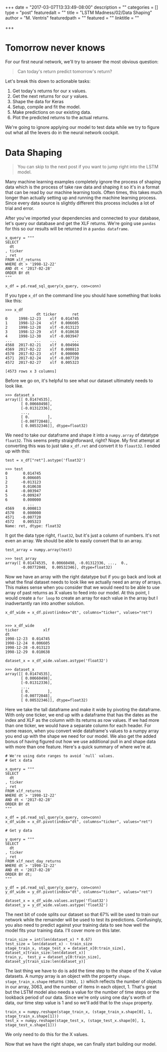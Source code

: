 +++
date = "2017-03-07T13:33:49-08:00"
description = ""
categories = []
type = "post"
featuredalt = ""
title = "LSTM Madness/02/Data Shaping"
author = "M. Ventris"
featuredpath = ""
featured = ""
linktitle = ""

+++

# Tomorrow never knows

For our first neural network, we'll try to answer the most obvious question:

> Can today's return predict tomorrow's return?

Let's break this down to actionable tasks:

1. Get today's returns for our x values.
2. Get the next returns for our y values.
3. Shape the data for Keras
4. Setup, compile and fit the model.
5. Make predictions on our existing data.
6. Plot the predicted returns to the actual returns.

We're going to ignore applying our model to test data while we try to figure out what all the levers do in the neural network cockpit.

# Data Shaping

> You can skip to the next post if you want to jump right into the LSTM model.

Many machine learning examples completely ignore the process of shaping data which is the process of take raw data and shaping it so it's in a format that can be read by our machine learning tools. Often times, this takes much longer than actually setting up and running the machine learning process. Since every data source is slightly different this process includes a lot of trial and error.

After you've imported your dependencies and connected to your database,
let's query our database and get the XLF returns. We're going use `pandas` for this so our results will be returned in a `pandas dataframe`.

```
x_query = """
SELECT
  dt
, ticker
, ret
FROM xlf_returns
WHERE dt > '1998-12-22'
AND dt < '2017-02-28'
ORDER BY dt
"""

x_df = pd.read_sql_query(x_query, con=conn)
```

If you type `x_df` on the command line you should have something that looks like this:

```
>>> x_df
              dt ticker       ret
0     1998-12-23    xlf  0.014745
1     1998-12-24    xlf  0.006605
2     1998-12-28    xlf -0.013123
3     1998-12-29    xlf  0.010638
4     1998-12-30    xlf -0.003947
...          ...    ...       ...
4568  2017-02-21    xlf  0.004904
4569  2017-02-22    xlf  0.000813
4570  2017-02-23    xlf  0.000000
4571  2017-02-24    xlf -0.007720
4572  2017-02-27    xlf  0.005323

[4573 rows x 3 columns]
```

Before we go on, it's helpful to see what our dataset ultimately needs to look like.

```
>>> dataset_x
array([[ 0.01474535],
       [ 0.00660498],
       [-0.01312336],
       ...,
       [ 0.        ],
       [-0.00772048],
       [ 0.00532346]], dtype=float32)
```

We need to take our dataframe and shape it into a `numpy.array` of datatype `float32`. This seems pretty straightforward, right? Nope. My first attempt at converting this was to just take `x_df.ret` and convert it to `floast32`. I ended up with this:

```
test = x_df["ret"].astype('float32')

>>> test
0       0.014745
1       0.006605
2      -0.013123
3       0.010638
4      -0.003947
5      -0.009247
6       0.000000
          ...   
4569    0.000813
4570    0.000000
4571   -0.007720
4572    0.005323
Name: ret, dtype: float32
```

It got the data type right, `float32`, but it's just a column of numbers. It's not even an array. We should be able to easily convert that to an array.

```
test_array = numpy.array(test)

>>> test_array
array([ 0.01474535,  0.00660498, -0.01312336, ...,  0.,
       -0.00772048,  0.00532346], dtype=float32)
```

Now we have an array with the right datatype but if you go back and look at what the final dataset needs to look like we actually need an array of arrays. This makes sense when you consider that we would need to be able to use array of past returns as X values to feed into our model. At this point, I would create a `for loop` to create an array for each value in the array but I inadvertantly ran into another solution. 

```
x_df_wide = x_df.pivot(index="dt", columns="ticker", values="ret")


>>> x_df_wide
ticker           xlf
dt                  
1998-12-23  0.014745
1998-12-24  0.006605
1998-12-28 -0.013123
1998-12-29  0.010638

dataset_x = x_df_wide.values.astype('float32')

>>> dataset_x
array([[ 0.01474535],
       [ 0.00660498],
       [-0.01312336],
       ..., 
       [ 0.        ],
       [-0.00772048],
       [ 0.00532346]], dtype=float32)
```

Here we take the tall dataframe and make it wide by pivoting the dataframe. With only one ticker, we end up with a dataframe that has the dates as the index and XLF as the column with its returns as row values. If we had more than one ticker, we would have a separate column for each header. For some reason, when you convert wide dataframe's values to a numpy array you end up with the shape we need for our model. We also get the added bonus of having figured out how we use additional pull in and shape data with more than one feature. Here's a quick summary of where we're at.

```
# We're using date ranges to avoid `null` values.
# Get x data

x_query = """
SELECT
  dt
, ticker
, ret
FROM xlf_returns
WHERE dt > '1998-12-22'
AND dt < '2017-02-28'
ORDER BY dt
"""

x_df = pd.read_sql_query(x_query, con=conn)
x_df_wide = x_df.pivot(index="dt", columns="ticker", values="ret")

# Get y data

y_query = """
SELECT
  dt
, ticker
, ret
FROM xlf_next_day_returns
WHERE dt > '1998-12-22'
AND dt < '2017-02-28'
ORDER BY dt;
"""

y_df = pd.read_sql_query(y_query, con=conn)
y_df_wide = y_df.pivot(index="dt", columns="ticker", values="ret")

dataset_x = x_df_wide.values.astype('float32')
dataset_y = y_df_wide.values.astype('float32')
```

The next bit of code splits our dataset so that 67% will be used to train our network while the remainder will be used to test its predictions. Confusingly, you also need to predict against your training data to see how well the model fits your training data. I'll cover more on this later. 

```
train_size = int(len(dataset_x) * 0.67)
test_size = len(dataset_x) - train_size
stage_train_x, stage_test_x = dataset_x[0:train_size], dataset_x[train_size:len(dataset_x)]
train_y,  test_y = dataset_y[0:train_size], dataset_y[train_size:len(dataset_y)]
```

The last thing we have to do is add the time step to the shape of the X value datasets. A numpy array is an object with the property `shape`. `stage_train_x.shape` returns `(3063, 1)` which reflects the number of objects in our array, 3063, and the number of items in each object, 1. That's great but the LSTM model also needs a value for the number of time steps or the lookback period of our data. Since we're only using one day's worth of data, our time step value is 1 and so we'll add that to the `shape` property.

```
train_x = numpy.reshape(stage_train_x, (stage_train_x.shape[0], 1, stage_train_x.shape[1]))
test_x = numpy.reshape(stage_test_x, (stage_test_x.shape[0], 1, stage_test_x.shape[1]))
```

We only need to do this for the X values.

Now that we have the right shape, we can finally start building our model.

